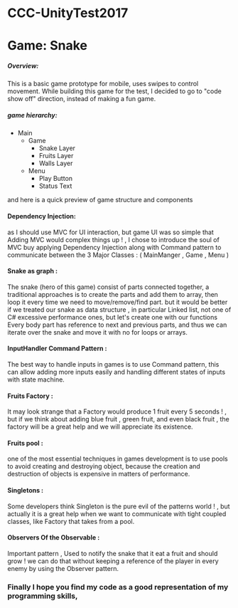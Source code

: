 # CCC-UnityTest2017
# Game: Snake

##### Overview:
This is a basic game prototype for mobile, uses swipes to control movement.
While building this game for the test, I decided to go to "code show off" direction, instead of making a fun game.

##### game hierarchy: 

 * Main
 	* Game
 		* Snake Layer
        * Fruits Layer
        * Walls Layer
 	* Menu
 		* Play Button
 		* Status Text 

and here is a quick preview of game structure and components

#### Dependency Injection:
as I should use MVC for UI interaction, but game UI was so simple that Adding MVC would complex things up ! , I chose to introduce the soul of MVC buy applying Dependency Injection along with Command pattern to communicate between the 3 Major Classes : ( MainManger , Game , Menu )

#### Snake as graph :
The snake (hero of this game) consist of parts connected together, a traditional approaches is to create the parts and add them to array, then loop it every time we need to move/remove/find part.
but it would be better if we treated our snake as data structure , in particular Linked list, not one of C# excessive performance ones, but let's create one with our functions
Every body part has reference to next and previous parts, and thus we can iterate over the snake and move it with no for loops or arrays.

#### InputHandler Command Pattern :
The best way to handle inputs in games is to use Command pattern, this can allow adding more inputs easily and handling different states of inputs with state machine.

#### Fruits Factory :
It may look strange that a Factory would produce 1 fruit every 5 seconds ! , but if we think about adding blue fruit , green fruit, and even black fruit , the factory will be a great help and we will appreciate its existence.

#### Fruits pool :
one of the most essential techniques in games development is to use pools to avoid creating and destroying object, because the creation and destruction of objects is expensive in matters of performance.

#### Singletons :
Some developers think Singleton is the pure evil of the patterns world ! , but actually it is a great help when we want to communicate with tight coupled classes, like Factory that takes from a pool.

#### Observers Of the Observable :
Important pattern , Used to notify the snake that it eat a fruit and should grow !
we can do that without keeping a reference of the player in every enemy by using the Observer pattern.

### Finally I hope you find my code as a good representation of my programming skills,

